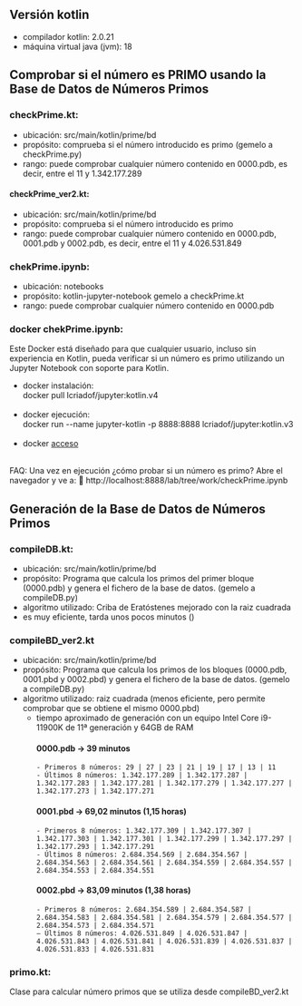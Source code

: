 Versión kotlin
------------------
- compilador kotlin: 2.0.21
- máquina virtual java (jvm): 18 

## Comprobar si el número es PRIMO usando la Base de Datos de Números Primos
### checkPrime.kt:
- ubicación: src/main/kotlin/prime/bd
- propósito: comprueba si el número introducido es primo (gemelo a checkPrime.py)
- rango: puede comprobar cualquier número contenido en 0000.pdb, es decir, entre el 11 y 1.342.177.289
   
#### checkPrime_ver2.kt:
- ubicación: src/main/kotlin/prime/bd
- propósito: comprueba si el número introducido es primo 
- rango: puede comprobar cualquier número contenido en 0000.pdb, 0001.pdb y 0002.pdb, es decir, entre el 11 y 4.026.531.849

### chekPrime.ipynb:
- ubicación: notebooks
- propósito: kotlin-jupyter-notebook gemelo a checkPrime.kt
- rango: puede comprobar cualquier número contenido en 0000.pdb


### docker chekPrime.ipynb:
Este Docker está diseñado para que cualquier usuario, incluso sin experiencia en Kotlin, pueda verificar si un número es primo utilizando un Jupyter Notebook con soporte para Kotlin.

- docker instalación:<br> docker pull lcriadof/jupyter:kotlin.v4<br><br>
- docker ejecución: <br>docker run --name jupyter-kotlin -p 8888:8888 lcriadof/jupyter:kotlin.v3<br><br>
- docker [acceso](http://localhost:8888)<br><br>

FAQ: Una vez en ejecución ¿cómo probar si un número es primo?
Abre el navegador y ve a:
📌 http://localhost:8888/lab/tree/work/checkPrime.ipynb


## Generación de la Base de Datos de Números Primos

### compileDB.kt:
- ubicación: src/main/kotlin/prime/bd
- propósito: Programa que calcula los primos del primer bloque (0000.pdb) y genera el fichero de la base de datos. (gemelo a compileDB.py)
- algoritmo utilizado: Criba de Eratóstenes mejorado con la raiz cuadrada
- es muy eficiente, tarda unos pocos minutos ()

### compileBD_ver2.kt
- ubicación: src/main/kotlin/prime/bd
- propósito: Programa que calcula los primos de los bloques (0000.pdb, 0001.pbd y 0002.pbd) y genera el fichero de la base de datos. (gemelo a compileDB.py)
- algoritmo utilizado: raiz cuadrada (menos eficiente, pero permite comprobar que se obtiene el mismo 0000.pbd)
  - tiempo aproximado de generación con un equipo Intel Core i9-11900K de 11ª generación y 64GB de RAM
    #### 0000.pdb -> 39 minutos
        - Primeros 8 números: 29 | 27 | 23 | 21 | 19 | 17 | 13 | 11
        - Últimos 8 números: 1.342.177.289 | 1.342.177.287 | 1.342.177.283 | 1.342.177.281 | 1.342.177.279 | 1.342.177.277 | 1.342.177.273 | 1.342.177.271
    #### 0001.pbd -> 69,02 minutos (1,15 horas)
        - Primeros 8 números: 1.342.177.309 | 1.342.177.307 | 1.342.177.303 | 1.342.177.301 | 1.342.177.299 | 1.342.177.297 | 1.342.177.293 | 1.342.177.291
        - Últimos 8 números: 2.684.354.569 | 2.684.354.567 | 2.684.354.563 | 2.684.354.561 | 2.684.354.559 | 2.684.354.557 | 2.684.354.553 | 2.684.354.551
    #### 0002.pbd -> 83,09 minutos (1,38 horas)
        - Primeros 8 números: 2.684.354.589 | 2.684.354.587 | 2.684.354.583 | 2.684.354.581 | 2.684.354.579 | 2.684.354.577 | 2.684.354.573 | 2.684.354.571
        – Últimos 8 números: 4.026.531.849 | 4.026.531.847 | 4.026.531.843 | 4.026.531.841 | 4.026.531.839 | 4.026.531.837 | 4.026.531.833 | 4.026.531.831

### primo.kt:

Clase para calcular número primos que se utiliza desde compileBD_ver2.kt

